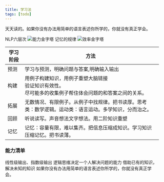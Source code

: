 ```yaml
---
title: 学习法
tags: [todo]
---
```

天天读的。如果你没有办法用简单的语言表述你所学的，你就没有真正学会。
<!-- more -->
NLP六层次
![能力金字塔](https://upload-images.jianshu.io/upload_images/6908911-272f95bec26198ac.png?imageMogr2/auto-orient/strip%7CimageView2/2/w/1240)
记忆的规律
![效率金字塔](https://upload-images.jianshu.io/upload_images/6908911-26de7dae76e69a14.png?imageMogr2/auto-orient/strip%7CimageView2/2/w/1240)

学习阶段|方法
--|--
预测|学习与预测，明确问题与答案,明确输入输出
构建|用例子构建知识，用例子重塑大脑链接<br>验证知识有效性。<br>尽可能多的收集例子帮住体会问题的和答案之间的关系。
拓展|无数情况、有限例子。从例子中找规律。把书读厚。思考类：数学逻辑。运动类：语言运动。多学知识，分而治之。
回顾|听说读写。声音想法文字想法。用二阶知识重塑
记忆|记忆：容量有限，难以集齐。把信息压缩成知识。学习知识压缩记忆。把书读薄。
### 能力清单
线性级输出、指数级输出
逻辑思维决定一个人解决问题的能力
借助已有的知识，解决未知的知识
如果你没有办法用简单的语言表述你所学的，你就没有真正学会。